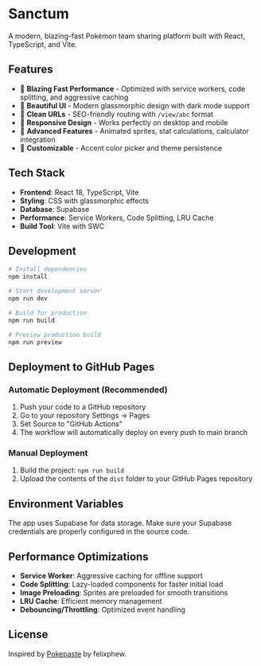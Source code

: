 # Sanctum

A modern, blazing-fast Pokémon team sharing platform built with React, TypeScript, and Vite.

## Features

- 🚀 **Blazing Fast Performance** - Optimized with service workers, code splitting, and aggressive caching
- 🎨 **Beautiful UI** - Modern glassmorphic design with dark mode support
- 🎯 **Clean URLs** - SEO-friendly routing with `/view/abc` format
- 📱 **Responsive Design** - Works perfectly on desktop and mobile
- 🔧 **Advanced Features** - Animated sprites, stat calculations, calculator integration
- 🎨 **Customizable** - Accent color picker and theme persistence

## Tech Stack

- **Frontend**: React 18, TypeScript, Vite
- **Styling**: CSS with glassmorphic effects
- **Database**: Supabase
- **Performance**: Service Workers, Code Splitting, LRU Cache
- **Build Tool**: Vite with SWC

## Development

```bash
# Install dependencies
npm install

# Start development server
npm run dev

# Build for production
npm run build

# Preview production build
npm run preview
```

## Deployment to GitHub Pages

### Automatic Deployment (Recommended)

1. Push your code to a GitHub repository
2. Go to your repository Settings → Pages
3. Set Source to "GitHub Actions"
4. The workflow will automatically deploy on every push to main branch

### Manual Deployment

1. Build the project: `npm run build`
2. Upload the contents of the `dist` folder to your GitHub Pages repository

## Environment Variables

The app uses Supabase for data storage. Make sure your Supabase credentials are properly configured in the source code.

## Performance Optimizations

- **Service Worker**: Aggressive caching for offline support
- **Code Splitting**: Lazy-loaded components for faster initial load
- **Image Preloading**: Sprites are preloaded for smooth transitions
- **LRU Cache**: Efficient memory management
- **Debouncing/Throttling**: Optimized event handling

## License

Inspired by [Pokepaste](https://pokepast.es) by felixphew.
